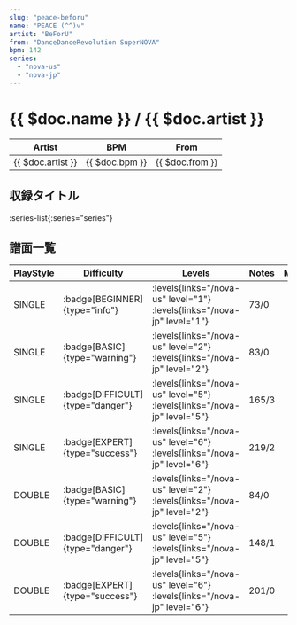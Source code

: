 ```yaml
---
slug: "peace-beforu"
name: "PEACE (^^)v"
artist: "BeForU"
from: "DanceDanceRevolution SuperNOVA"
bpm: 142
series:
  - "nova-us"
  - "nova-jp"
---
```


# {{ $doc.name }} / {{ $doc.artist }}

|Artist|BPM|From|
|------|---|----|
|{{ $doc.artist }}|{{ $doc.bpm }}|{{ $doc.from }}|

## 収録タイトル

:series-list{:series="series"}

## 譜面一覧

|PlayStyle|Difficulty|Levels|Notes|Movie|
|---------|----------|------|-----|-----|
|SINGLE| :badge[BEGINNER]{type="info"}| :levels{links="/nova-us" level="1"} :levels{links="/nova-jp" level="1"}|73/0||
|SINGLE| :badge[BASIC]{type="warning"}| :levels{links="/nova-us" level="2"} :levels{links="/nova-jp" level="2"}|83/0||
|SINGLE| :badge[DIFFICULT]{type="danger"}| :levels{links="/nova-us" level="5"} :levels{links="/nova-jp" level="5"}|165/3||
|SINGLE| :badge[EXPERT]{type="success"}| :levels{links="/nova-us" level="6"} :levels{links="/nova-jp" level="6"}|219/2||
|DOUBLE| :badge[BASIC]{type="warning"}| :levels{links="/nova-us" level="2"} :levels{links="/nova-jp" level="2"}|84/0||
|DOUBLE| :badge[DIFFICULT]{type="danger"}| :levels{links="/nova-us" level="5"} :levels{links="/nova-jp" level="5"}|148/1||
|DOUBLE| :badge[EXPERT]{type="success"}| :levels{links="/nova-us" level="6"} :levels{links="/nova-jp" level="6"}|201/0||
